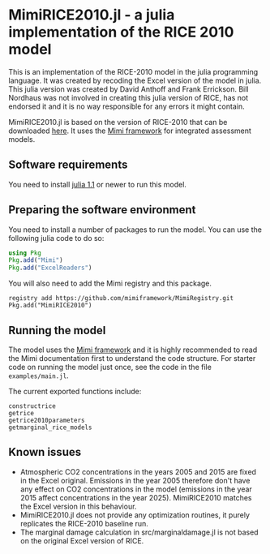 # MimiRICE2010.jl - a julia implementation of the RICE 2010 model

This is an implementation of the RICE-2010 model in the julia programming
language. It was created by recoding the Excel version of the model in
julia. This julia version was created by David Anthoff and Frank
Errickson. Bill Nordhaus was not involved in creating this julia version
of RICE, has not endorsed it and it is no way responsible for any errors
it might contain.

MimiRICE2010.jl is based on the version of RICE-2010 that can be downloaded
[here](http://www.econ.yale.edu/~nordhaus/homepage/RICEmodels.htm). It
uses the [Mimi framework](https://github.com/mimiframework/Mimi.jl) for
integrated assessment models.

## Software requirements

You need to install [julia 1.1](http://julialang.org/) or newer to run
this model.

## Preparing the software environment

You need to install a number of packages to run the model. You can use the
following julia code to do so:

````julia
using Pkg
Pkg.add("Mimi")
Pkg.add("ExcelReaders")
````

You will also need to add the Mimi registry and this package.
```
registry add https://github.com/mimiframework/MimiRegistry.git
Pkg.add("MimiRICE2010")
```

## Running the model

The model uses the [Mimi framework](https://github.com/mimiframework/Mimi.jl)
and it is highly recommended to read the Mimi documentation first to
understand the code structure. For starter code on running the model just once,
see the code in the file ``examples/main.jl``.

The current exported functions include:
```
constructrice
getrice
getrice2010parameters
getmarginal_rice_models
```
## Known issues

* Atmospheric CO2 concentrations in the years 2005 and 2015 are fixed in
the Excel original. Emissions in the year 2005 therefore don't have any
effect on CO2 concentrations in the model (emissions in the year 2015
affect concentrations in the year 2025). MimiRICE2010 matches the Excel
version in this behaviour.
* MimiRICE2010.jl does not provide any optimization routines, it purely
replicates the RICE-2010 baseline run.
* The marginal damage calculation in src/marginaldamage.jl is not based
on the original Excel version of RICE.

